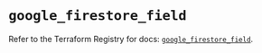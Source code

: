 # `google_firestore_field`

Refer to the Terraform Registry for docs: [`google_firestore_field`](https://registry.terraform.io/providers/hashicorp/google-beta/6.46.0/docs/resources/google_firestore_field).
